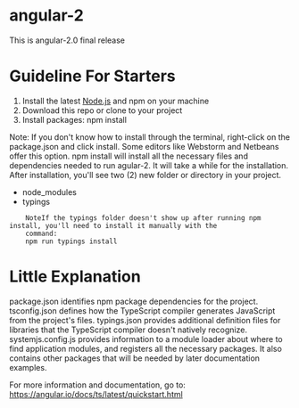 # angular-2
This is angular-2.0 final release

# Guideline For Starters
  <ol>
  <li>Install the latest <a href="https://nodejs.org/en/">Node.js</a> and npm on your machine</li>
      <li>Download this repo or clone to your project</li>
      <li>Install packages: npm install</li>
  </ol>  
  
  Note: If you don't know how to install through the terminal, right-click on the package.json and click install. Some editors 
        like Webstorm and Netbeans offer this option. npm install will install all the necessary files and dependencies needed
        to run agular-2.
        It will take a while for the installation. After installation, you'll see two (2) new folder or directory in your 
        project.
        <ul>
            <li>node_modules</li>
            <li>typings</li>
        </ul>
        
        NoteIf the typings folder doesn't show up after running npm install, you'll need to install it manually with the 
        command:
        npm run typings install

# Little Explanation
   package.json identifies npm package dependencies for the project.
   tsconfig.json defines how the TypeScript compiler generates JavaScript from the project's files.
   typings.json provides additional definition files for libraries that the TypeScript compiler doesn't natively recognize.
   systemjs.config.js provides information to a module loader about where to find application modules, and registers 
   all the necessary packages. 
   It also contains other packages that will be needed by later documentation examples.
   
For more information and documentation, go to: https://angular.io/docs/ts/latest/quickstart.html
